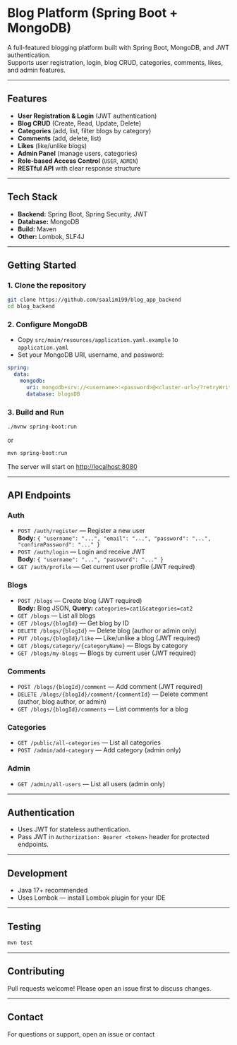 # Blog Platform (Spring Boot + MongoDB)

A full-featured blogging platform built with Spring Boot, MongoDB, and JWT authentication.  
Supports user registration, login, blog CRUD, categories, comments, likes, and admin features.

---

## Features

- **User Registration & Login** (JWT authentication)
- **Blog CRUD** (Create, Read, Update, Delete)
- **Categories** (add, list, filter blogs by category)
- **Comments** (add, delete, list)
- **Likes** (like/unlike blogs)
- **Admin Panel** (manage users, categories)
- **Role-based Access Control** (`USER`, `ADMIN`)
- **RESTful API** with clear response structure

---

## Tech Stack

- **Backend:** Spring Boot, Spring Security, JWT
- **Database:** MongoDB
- **Build:** Maven
- **Other:** Lombok, SLF4J

---

## Getting Started

### 1. Clone the repository

```bash
git clone https://github.com/saalim199/blog_app_backend
cd blog_backend
```

### 2. Configure MongoDB

- Copy `src/main/resources/application.yaml.example` to `application.yaml`
- Set your MongoDB URI, username, and password:

```yaml
spring:
  data:
    mongodb:
      uri: mongodb+srv://<username>:<password>@<cluster-url>/?retryWrites=true&w=majority
      database: blogsDB
```

### 3. Build and Run

```bash
./mvnw spring-boot:run
```
or
```bash
mvn spring-boot:run
```

The server will start on [http://localhost:8080](http://localhost:8080)

---

## API Endpoints

### Auth

- `POST /auth/register` — Register a new user  
  **Body:** `{ "username": "...", "email": "...", "password": "...", "confirmPassword": "..." }`
- `POST /auth/login` — Login and receive JWT  
  **Body:** `{ "username": "...", "password": "..." }`
- `GET /auth/profile` — Get current user profile (JWT required)

### Blogs

- `POST /blogs` — Create blog (JWT required)  
  **Body:** Blog JSON, **Query:** `categories=cat1&categories=cat2`
- `GET /blogs` — List all blogs
- `GET /blogs/{blogId}` — Get blog by ID
- `DELETE /blogs/{blogId}` — Delete blog (author or admin only)
- `PUT /blogs/{blogId}/like` — Like/unlike a blog (JWT required)
- `GET /blogs/category/{categoryName}` — Blogs by category
- `GET /blogs/my-blogs` — Blogs by current user (JWT required)

### Comments

- `POST /blogs/{blogId}/comment` — Add comment (JWT required)
- `DELETE /blogs/{blogId}/comment/{commentId}` — Delete comment (author, blog author, or admin)
- `GET /blogs/{blogId}/comments` — List comments for a blog

### Categories

- `GET /public/all-categories` — List all categories
- `POST /admin/add-category` — Add category (admin only)

### Admin

- `GET /admin/all-users` — List all users (admin only)

---

## Authentication

- Uses JWT for stateless authentication.
- Pass JWT in `Authorization: Bearer <token>` header for protected endpoints.

---

## Development

- Java 17+ recommended
- Uses Lombok — install Lombok plugin for your IDE

---

## Testing

```bash
mvn test
```

---

## Contributing

Pull requests welcome! Please open an issue first to discuss changes.

---

## Contact

For questions or support, open an issue or contact
